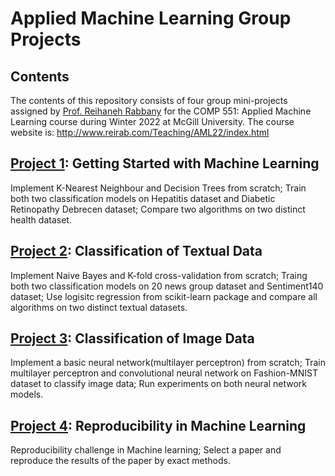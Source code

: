 # Applied Machine Learning Group Projects
## Contents
The contents of this repository consists of four group mini-projects assigned by [Prof. Reihaneh Rabbany](http://www.reirab.com/) for the COMP 551: Applied Machine Learning course during Winter 2022 at McGill University. The course website is: http://www.reirab.com/Teaching/AML22/index.html

## [Project 1](551P1/Project%20Description.pdf): Getting Started with Machine Learning
Implement K-Nearest Neighbour and Decision Trees from scratch; Train both two classification models on Hepatitis dataset and Diabetic Retinopathy Debrecen dataset; Compare two algorithms on two distinct health dataset.
## [Project 2](551P2/Project%20Description.pdf): Classification of Textual Data
Implement Naive Bayes and K-fold cross-validation from scratch; Traing both two classification models on 20 news group dataset and Sentiment140 dataset; Use logisitc regression from scikit-learn package and compare all algorithms on two distinct textual datasets.
## [Project 3](551P3/Project%20Description.pdf): Classification of Image Data
Implement a basic neural network(multilayer perceptron) from scratch; Train multilayer perceptron and convolutional neural network on Fashion-MNIST dataset to classify image data; Run experiments on both neural network models.
## [Project 4](551P4/Project%20Description.pdf): Reproducibility in Machine Learning
Reproducibility challenge in Machine learning; Select a paper and reproduce the results of the paper by exact methods.
